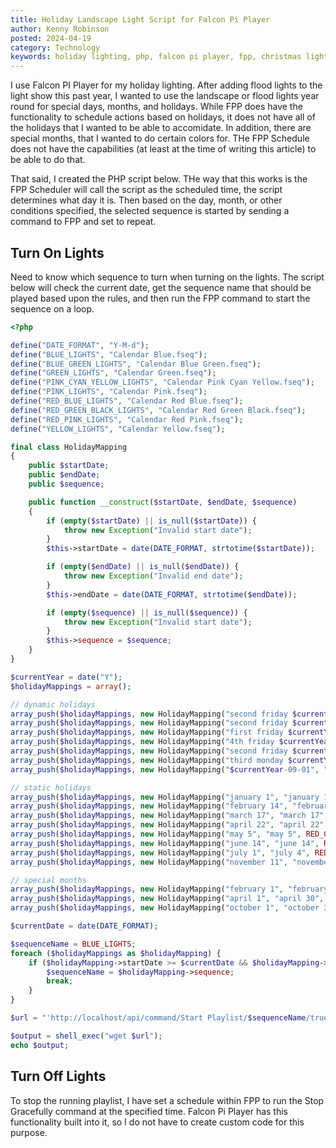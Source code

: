 ```yaml
---
title: Holiday Landscape Light Script for Falcon Pi Player
author: Kenny Robinson
posted: 2024-04-19
category: Technology
keywords: holiday lighting, php, falcon pi player, fpp, christmas lighting, landscape lighting, software development
---
```


I use Falcon PI Player for my holiday lighting. After adding flood lights to the light show 
this past year, I wanted to use the landscape or flood lights year round for special days, months, 
and holidays. While FPP does have the functionality to schedule actions based on holidays, it does not have all of the 
holidays that I wanted to be able to accomidate. In addition, there are special months, that I wanted to 
do certain colors for. THe FPP Schedule does not have the capabilities (at least at the time of writing 
this article) to be able to do that. 

That said, I created the PHP script below. THe way that this works is the FPP Scheduler will call the script 
as the scheduled time, the script determines what day it is. Then based on the day, month, or other conditions 
specified, the selected sequence is started by sending a command to FPP and set to repeat. 

## Turn On Lights

Need to know which sequence to turn when turning on the lights. The script below will check the current date, 
get the sequence name that should be played based upon the rules, and then run the FPP command to start 
the sequence on a loop.

```php
<?php

define("DATE_FORMAT", "Y-M-d");
define("BLUE_LIGHTS", "Calendar Blue.fseq");
define("BLUE_GREEN_LIGHTS", "Calendar Blue Green.fseq");
define("GREEN_LIGHTS", "Calendar Green.fseq");
define("PINK_CYAN_YELLOW_LIGHTS", "Calendar Pink Cyan Yellow.fseq");
define("PINK_LIGHTS", "Calendar Pink.fseq");
define("RED_BLUE_LIGHTS", "Calendar Red Blue.fseq");
define("RED_GREEN_BLACK_LIGHTS", "Calendar Red Green Black.fseq");
define("RED_PINK_LIGHTS", "Calendar Red Pink.fseq");
define("YELLOW_LIGHTS", "Calendar Yellow.fseq");

final class HolidayMapping
{
    public $startDate;
    public $endDate;
    public $sequence;

    public function __construct($startDate, $endDate, $sequence)
    {
        if (empty($startDate) || is_null($startDate)) {
            throw new Exception("Invalid start date");
        }
        $this->startDate = date(DATE_FORMAT, strtotime($startDate));

        if (empty($endDate) || is_null($endDate)) {
            throw new Exception("Invalid end date");
        }
        $this->endDate = date(DATE_FORMAT, strtotime($endDate));

        if (empty($sequence) || is_null($sequence)) {
            throw new Exception("Invalid start date");
        }
        $this->sequence = $sequence;
    }
}

$currentYear = date("Y");
$holidayMappings = array();

// dynamic holidays
array_push($holidayMappings, new HolidayMapping("second friday $currentYear-01", "third monday $currentYear-01", RED_GREEN_BLACK_LIGHTS)); // mlk day
array_push($holidayMappings, new HolidayMapping("second friday $currentYear-02", "third monday $currentYear-02", RED_BLUE_LIGHTS)); // presidents day
array_push($holidayMappings, new HolidayMapping("first friday $currentYear-05", "second sunday $currentYear-05", RED_PINK_LIGHTS)); // mothers day
array_push($holidayMappings, new HolidayMapping("4th friday $currentYear-05", "last monday $currentYear-05", RED_BLUE_LIGHTS)); // memorial day
array_push($holidayMappings, new HolidayMapping("second friday $currentYear-06", "third sunday $currentYear-06", BLUE_LIGHTS)); // fathers day
array_push($holidayMappings, new HolidayMapping("third monday $currentYear-06", "third monday $currentYear-06", RED_GREEN_BLACK_LIGHTS)); // juneteenth
array_push($holidayMappings, new HolidayMapping("$currentYear-09-01", "first monday $currentYear-09", RED_BLUE_LIGHTS)); // labor day

// static holidays
array_push($holidayMappings, new HolidayMapping("january 1", "january 1", RED_BLUE_LIGHTS));
array_push($holidayMappings, new HolidayMapping("february 14", "february 14", RED_PINK_LIGHTS));
array_push($holidayMappings, new HolidayMapping("march 17", "march 17", GREEN_LIGHTS));
array_push($holidayMappings, new HolidayMapping("april 22", "april 22", BLUE_GREEN_LIGHTS));
array_push($holidayMappings, new HolidayMapping("may 5", "may 5", RED_GREEN_BLACK_LIGHTS));
array_push($holidayMappings, new HolidayMapping("june 14", "june 14", RED_BLUE_LIGHTS));
array_push($holidayMappings, new HolidayMapping("july 1", "july 4", RED_BLUE_LIGHTS));
array_push($holidayMappings, new HolidayMapping("november 11", "november 11", RED_BLUE_LIGHTS));

// special months
array_push($holidayMappings, new HolidayMapping("february 1", "february 29", RED_GREEN_BLACK_LIGHTS));
array_push($holidayMappings, new HolidayMapping("april 1", "april 30", BLUE_LIGHTS)); // autism awareness
array_push($holidayMappings, new HolidayMapping("october 1", "october 31", PINK_LIGHTS));

$currentDate = date(DATE_FORMAT);

$sequenceName = BLUE_LIGHTS;
foreach ($holidayMappings as $holidayMapping) {
    if ($holidayMapping->startDate >= $currentDate && $holidayMapping->endDate <= $currentDate) {
        $sequenceName = $holidayMapping->sequence;
        break;
    }
}

$url = "'http://localhost/api/command/Start Playlist/$sequenceName/true/false'";

$output = shell_exec("wget $url");
echo $output;


```

## Turn Off Lights

To stop the running playlist, I have set a schedule within FPP to run the Stop Gracefully command at the 
specified time. Falcon Pi Player has this functionality built into it, so I do not have to create custom 
code for this purpose.
